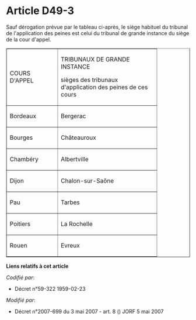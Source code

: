 # Article D49-3

Sauf dérogation prévue par le tableau ci-après, le siège habituel du tribunal de l'application des peines est celui du
tribunal de grande instance du siège de la cour d'appel. 

<table width="378" cellpadding="0" align="center" border="1" cellspacing="0">
  <tbody>
    <tr>
      <td width="123">

COURS D'APPEL

</td>
      <td width="255">

TRIBUNAUX DE GRANDE INSTANCE

sièges des tribunaux d'application des peines de ces cours

</td>
    </tr>
    <tr>
      <td width="123" valign="top">

Bordeaux

</td>
      <td width="255" valign="top">

Bergerac

</td>
    </tr>
    <tr>
      <td valign="top" width="123">

Bourges

</td>
      <td valign="top" width="255">

Châteauroux

</td>
    </tr>
    <tr>
      <td width="123" valign="top">

Chambéry

</td>
      <td valign="top" width="255">

Albertville

</td>
    </tr>
    <tr>
      <td valign="top" width="123">

Dijon

</td>
      <td width="255" valign="top">

Chalon-sur-Saône

</td>
    </tr>
    <tr>
      <td width="123" valign="top">

Pau

</td>
      <td width="255" valign="top">

Tarbes

</td>
    </tr>
    <tr>
      <td valign="top" width="123">

Poitiers

</td>
      <td width="255" valign="top">

La Rochelle

</td>
    </tr>
    <tr>
      <td width="123" valign="top">

Rouen

</td>
      <td width="255" valign="top">

Evreux

</td>
    </tr>
  </tbody>
</table>

**Liens relatifs à cet article**

_Codifié par_:

  - Décret n°59-322 1959-02-23

_Modifié par_:

  - Décret n°2007-699 du 3 mai 2007 - art. 8 () JORF 5 mai 2007
